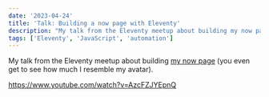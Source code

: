 ```yaml
---
date: '2023-04-24'
title: 'Talk: Building a now page with Eleventy'
description: "My talk from the Eleventy meetup about building my now page (you even get to see how much I resemble my avatar)."
tags: ['Eleventy', 'JavaScript', 'automation']
---
```


My talk from the Eleventy meetup about building [my now page](https://coryd.dev/now) (you even get to see how much I resemble my avatar).<!-- excerpt -->

https://www.youtube.com/watch?v=AzcFZJYEpnQ